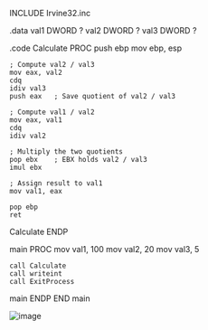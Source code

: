 INCLUDE Irvine32.inc

.data
val1 DWORD ?
val2 DWORD ?
val3 DWORD ?

.code
Calculate PROC
    push ebp
    mov ebp, esp

    ; Compute val2 / val3
    mov eax, val2
    cdq
    idiv val3
    push eax   ; Save quotient of val2 / val3

    ; Compute val1 / val2
    mov eax, val1
    cdq
    idiv val2

    ; Multiply the two quotients
    pop ebx    ; EBX holds val2 / val3
    imul ebx

    ; Assign result to val1
    mov val1, eax

    pop ebp
    ret
Calculate ENDP

main PROC
    mov val1, 100
    mov val2, 20
    mov val3, 5

    call Calculate
    call writeint
    call ExitProcess
main ENDP
END main













![image](https://github.com/user-attachments/assets/74cbc277-ab5f-4047-86db-ea8a9c862e2c)

